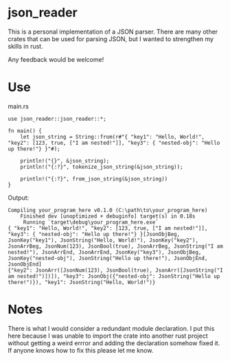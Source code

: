# json_reader

This is a personal implementation of a JSON parser. There are many other crates that can be used for parsing JSON, but I wanted to strengthen my skills in rust.

Any feedback would be welcome!

# Use

main.rs
```
use json_reader::json_reader::*;

fn main() {
    let json_string = String::from(r#"{ "key1": "Hello, World!", "key2": [123, true, ["I am nested!"]], "key3": { "nested-obj": "Hello up there!"} }"#);

    println!("{}", &json_string);
    println!("{:?}", tokenize_json_string(&json_string));

    println!("{:?}", from_json_string(&json_string))
}
```
Output:
```
Compiling your_program_here v0.1.0 (C:\path\to\your_program_here)
    Finished dev [unoptimized + debuginfo] target(s) in 0.18s
     Running `target\debug\your_program_here.exe`
{ "key1": "Hello, World!", "key2": [123, true, ["I am nested!"]], "key3": { "nested-obj": "Hello up there!"} }[JsonObjBeg, JsonKey("key1"), JsonString("Hello, World!"), JsonKey("key2"), JsonArrBeg, JsonNum(123), JsonBool(true), JsonArrBeg, JsonString("I am nested!"), JsonArrEnd, JsonArrEnd, JsonKey("key3"), JsonObjBeg, JsonKey("nested-obj"), JsonString("Hello up there!"), JsonObjEnd, JsonObjEnd]
{"key2": JsonArr([JsonNum(123), JsonBool(true), JsonArr([JsonString("I am nested!")])]), "key3": JsonObj({"nested-obj": JsonString("Hello up there!")}), "key1": JsonString("Hello, World!")}
```

# Notes
There is what I would consider a redundant module declaration. I put this here because I was unable to import the crate into another rust project without getting a weird errror and adding the declaration somehow fixed it. If anyone knows how to fix this please let me know.
